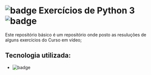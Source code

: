 # ![badge](https://img.shields.io/badge/Python-3776AB?style=for-the-badge&logo=python&logoColor=white) Exercícios de Python 3 ![badge](https://img.shields.io/badge/Python-3776AB?style=for-the-badge&logo=python&logoColor=white)

Este repositório básico é um repositório onde posto as resuluções de alguns exercícios do Curso em vídeo;

## Tecnologia utilizada:

- ![badge](https://img.shields.io/badge/PyCharm-000000.svg?&style=for-the-badge&logo=PyCharm&logoColor=white)
